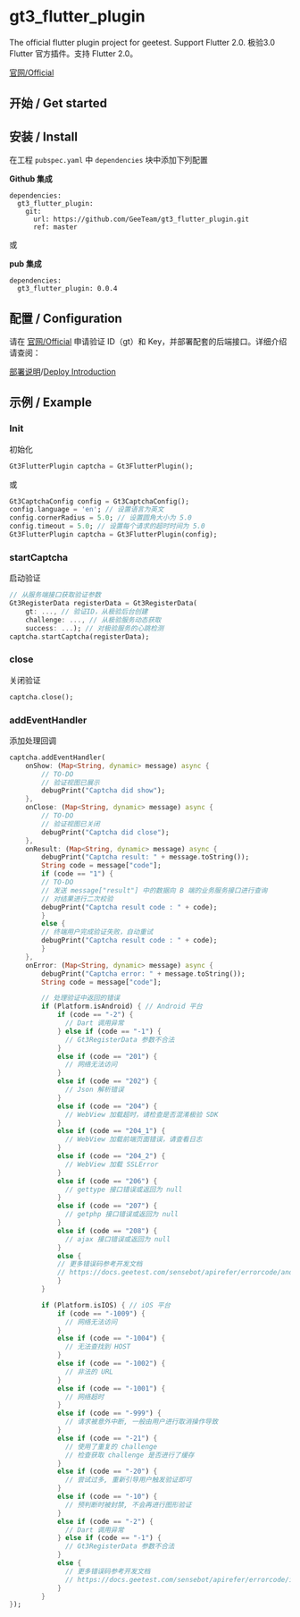 # gt3_flutter_plugin

The official flutter plugin project for geetest. Support Flutter 2.0.
极验3.0 Flutter 官方插件。支持 Flutter 2.0。

[官网/Official](https://www.geetest.com)

## 开始 / Get started

## 安装 / Install

在工程 `pubspec.yaml` 中 `dependencies` 块中添加下列配置

**Github 集成**

```
dependencies:
  gt3_flutter_plugin:
    git:
      url: https://github.com/GeeTeam/gt3_flutter_plugin.git
      ref: master
```

或

**pub 集成**

```
dependencies:
  gt3_flutter_plugin: 0.0.4
```

## 配置 / Configuration

请在 [官网/Official](https://www.geetest.com) 申请验证 ID（gt）和 Key，并部署配套的后端接口。详细介绍请查阅：

[部署说明](https://docs.geetest.com/sensebot/start/)/[Deploy Introduction](https://docs.geetest.com/captcha/overview/start/)

## 示例 / Example

### Init

初始化

```dart
Gt3FlutterPlugin captcha = Gt3FlutterPlugin();
```

或

```dart
Gt3CaptchaConfig config = Gt3CaptchaConfig();
config.language = 'en'; // 设置语言为英文
config.cornerRadius = 5.0; // 设置圆角大小为 5.0
config.timeout = 5.0; // 设置每个请求的超时时间为 5.0
Gt3FlutterPlugin captcha = Gt3FlutterPlugin(config);
```

### startCaptcha

启动验证

```dart
// 从服务端接口获取验证参数
Gt3RegisterData registerData = Gt3RegisterData(
    gt: ..., // 验证ID，从极验后台创建
    challenge: ..., // 从极验服务动态获取
    success: ...); // 对极验服务的心跳检测
captcha.startCaptcha(registerData);
```

### close

关闭验证

```dart
captcha.close();
```

### addEventHandler

添加处理回调

```dart
captcha.addEventHandler(
    onShow: (Map<String, dynamic> message) async {
        // TO-DO
        // 验证视图已展示
        debugPrint("Captcha did show");
    },
    onClose: (Map<String, dynamic> message) async {
        // TO-DO
        // 验证视图已关闭
        debugPrint("Captcha did close");
    },
    onResult: (Map<String, dynamic> message) async {
        debugPrint("Captcha result: " + message.toString());
        String code = message["code"];
        if (code == "1") {
        // TO-DO
        // 发送 message["result"] 中的数据向 B 端的业务服务接口进行查询
        // 对结果进行二次校验
        debugPrint("Captcha result code : " + code);
        }
        else {
        // 终端用户完成验证失败，自动重试
        debugPrint("Captcha result code : " + code);
        }
    },
    onError: (Map<String, dynamic> message) async {
        debugPrint("Captcha error: " + message.toString());
        String code = message["code"];

        // 处理验证中返回的错误
        if (Platform.isAndroid) { // Android 平台
            if (code == "-2") {
              // Dart 调用异常
            } else if (code == "-1") {
              // Gt3RegisterData 参数不合法
            } 
            else if (code == "201") {
              // 网络无法访问
            }
            else if (code == "202") {
              // Json 解析错误
            }
            else if (code == "204") {
              // WebView 加载超时，请检查是否混淆极验 SDK
            }
            else if (code == "204_1") {
              // WebView 加载前端页面错误，请查看日志
            }
            else if (code == "204_2") {
              // WebView 加载 SSLError
            }
            else if (code == "206") {
              // gettype 接口错误或返回为 null
            }
            else if (code == "207") {
              // getphp 接口错误或返回为 null
            }
            else if (code == "208") {
              // ajax 接口错误或返回为 null
            }
            else {
            // 更多错误码参考开发文档
            // https://docs.geetest.com/sensebot/apirefer/errorcode/android
            }
        }

        if (Platform.isIOS) { // iOS 平台
            if (code == "-1009") {
              // 网络无法访问
            }
            else if (code == "-1004") {
              // 无法查找到 HOST 
            }
            else if (code == "-1002") {
              // 非法的 URL
            }
            else if (code == "-1001") {
              // 网络超时
            }
            else if (code == "-999") {
              // 请求被意外中断, 一般由用户进行取消操作导致
            }
            else if (code == "-21") {
              // 使用了重复的 challenge
              // 检查获取 challenge 是否进行了缓存
            }
            else if (code == "-20") {
              // 尝试过多, 重新引导用户触发验证即可
            }
            else if (code == "-10") {
              // 预判断时被封禁, 不会再进行图形验证
            }
            else if (code == "-2") {
              // Dart 调用异常
            } else if (code == "-1") {
              // Gt3RegisterData 参数不合法
            }
            else {
              // 更多错误码参考开发文档
              // https://docs.geetest.com/sensebot/apirefer/errorcode/ios
            }
        }
});
```


